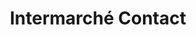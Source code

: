 ---
title: "Intermarché Contact"
url: /longueville-sur-scie/intermarche-contact/
shop: Lebensmittel
---